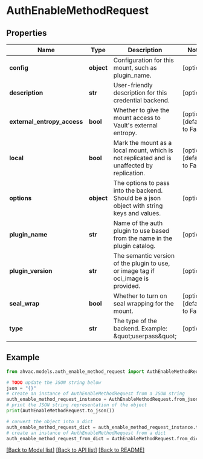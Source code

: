 # AuthEnableMethodRequest


## Properties

Name | Type | Description | Notes
------------ | ------------- | ------------- | -------------
**config** | **object** | Configuration for this mount, such as plugin_name. | [optional] 
**description** | **str** | User-friendly description for this credential backend. | [optional] 
**external_entropy_access** | **bool** | Whether to give the mount access to Vault&#39;s external entropy. | [optional] [default to False]
**local** | **bool** | Mark the mount as a local mount, which is not replicated and is unaffected by replication. | [optional] [default to False]
**options** | **object** | The options to pass into the backend. Should be a json object with string keys and values. | [optional] 
**plugin_name** | **str** | Name of the auth plugin to use based from the name in the plugin catalog. | [optional] 
**plugin_version** | **str** | The semantic version of the plugin to use, or image tag if oci_image is provided. | [optional] 
**seal_wrap** | **bool** | Whether to turn on seal wrapping for the mount. | [optional] [default to False]
**type** | **str** | The type of the backend. Example: \&quot;userpass\&quot; | [optional] 

## Example

```python
from ahvac.models.auth_enable_method_request import AuthEnableMethodRequest

# TODO update the JSON string below
json = "{}"
# create an instance of AuthEnableMethodRequest from a JSON string
auth_enable_method_request_instance = AuthEnableMethodRequest.from_json(json)
# print the JSON string representation of the object
print(AuthEnableMethodRequest.to_json())

# convert the object into a dict
auth_enable_method_request_dict = auth_enable_method_request_instance.to_dict()
# create an instance of AuthEnableMethodRequest from a dict
auth_enable_method_request_from_dict = AuthEnableMethodRequest.from_dict(auth_enable_method_request_dict)
```
[[Back to Model list]](../README.md#documentation-for-models) [[Back to API list]](../README.md#documentation-for-api-endpoints) [[Back to README]](../README.md)


